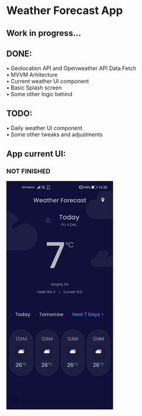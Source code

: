 # Weather Forecast App
## Work in progress...

## DONE:
• Geolocation API and Openweather API Data Fetch </br>
• MVVM Arhitecture </br>
• Current weather UI component </br>
• Basic Splash screen </br>
• Some other logic behind

## TODO:
• Daily weather UI component </br>
• Some other tweaks and adjustments

## App current UI:
### NOT FINISHED
<img src="https://github.com/edinSahbaz/xamarin-weather-app-v2/blob/master/Screenshot.jpg" height="600px"></img>

